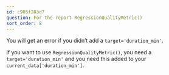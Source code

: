 ```yaml
---
id: c905f283d7
question: For the report RegressionQualityMetric()
sort_order: 8
---
```


You will get an error if you didn’t add a `target='duration_min'`.

If you want to use `RegressionQualityMetric()`, you need a `target='duration_min'` and you need this added to your `current_data['duration_min']`.